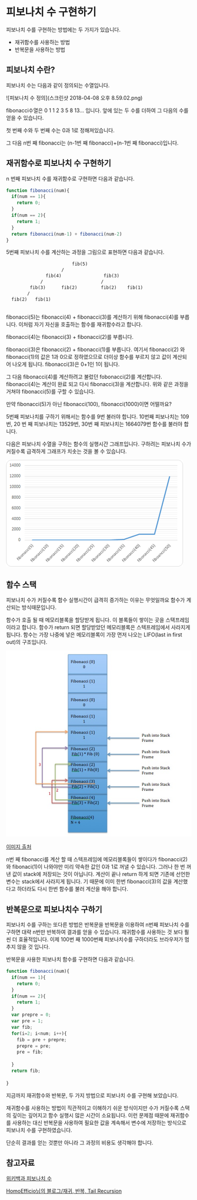 # 피보나치 수 구현하기 

피보나치 수를 구현하는 방법에는 두 가지가 있습니다. 

- 재귀함수를 사용하는 방법 
- 반복문을 사용하는 방법


## 피보나치 수란?

피보나치 수는 다음과 같이 정의되는 수열입니다. 

![피보나치 수 정의](스크린샷 2018-04-08 오후 8.59.02.png)

fibonacci수열은 0 1 1 2 3 5 8 13... 입니다.
앞에 있는 두 수를 더하여 그 다음의 수를 얻을 수 있습니다. 

첫 번째 수와 두 번째 수는 0과 1로 정해져있습니다. 

그 다음 n번 째 fibonacci는 (n-1번 째 fibonacci)+(n-1번 째 fibonacci)입니다. 

## 재귀함수로 피보나치 수 구현하기 

n 번째 피보나치 수를 재귀함수로 구현하면 다음과 같습니다. 

```javascript
function fibonacci(num){
  if(num == 1){
    return 0;
  }
  if(num == 2){
    return 1;
  }
  return fibonacci(num-1) + fibonacci(num-2)
}

```
5번째 피보나치 수를 계산하는 과정을 그림으로 표현하면 다음과 같습니다. 

```
                         fib(5)   
                     /                  
               fib(4)                fib(3)   
             /                      /     
         fib(3)      fib(2)         fib(2)    fib(1)
        /                              
  fib(2)   fib(1)                
    
```

fibonacci(5)는 fibonacci(4) + fibonacci(3)를 계산하기 위해 fibonacci(4)를 부릅니다. 
이처럼 자기 자신을 호출하는 함수를 재귀함수라고 합니다. 

fibonacci(4)는 fibonacci(3) + fibonacci(2)를 부릅니다.

fibonacci(3)은 fibonacci(2) + fibonacci(1)를 부릅니다. 
여기서 fibonacci(2) 와 fibonacci(1)의 값은 1과 0으로 정하였으므로 더이상 함수를 부르지 않고 값이 계산되어 나오게 됩니다. 
fibonacci(3)은 0+1인 1이 됩니다.

그 다음 fibonacci(4)를 계산하려고 불렀던 fobonacci(2)를 계산합니다. 
fibonacci(4)는 계산이 완료 되고 다시 fibonacci(3)을 계산합니다.
위와 같은 과정을 거쳐야 fibonacci(5)를 구할 수 있습니다.  

만약 fibonacci(5)가 아닌 fibonacci(100), fibonacci(1000)이면 어떨까요? 


5번째 피보나치를 구하기 위해서는 함수를 9번 불러야 합니다. 10번째 피보나치는 109번, 20 번 째 피보나치는 13529번, 30번 째 피보나치는 1664079번 함수를 불러야 합니다. 

다음은 피보나치 수열을 구하는 함수의 실행시간 그래프입니다. 
구하려는 피보나치 수가 커질수록 급격하게 그래프가 치솟는 것을 볼 수 있습니다. 

![실행시간](fibonaccitime.png)

## 함수 스택 

피보나치 수가 커질수록 함수 실행시간이 급격히 증가하는 이유는 무엇일까요
함수가 계산되는 방식때문입니다. 

함수가 호출 될 때 메모리블록을 할당받게 됩니다. 이 블록들이 쌓이는 곳을 스택프레임이라고 합니다. 
함수가 return 되면 할당받았던 메모리블록은 스텍프레임에서 사라지게 됩니다. 함수는 가장 나중에 넣은 메모리블록이 가장 먼저 나오는 LIFO(last in first out)의 구조입니다.  


![stack](Call-stack-of-Fibonacci.jpg)

[이미지 출처](http://knowledge-cess.com/recursion-vs-iteration-an-analysis-fibonacci-and-factorial/)


n번 째 fibonacci를 계산 할 때 스텍프레임에 메모리블록들이 쌓이다가 fibonacci(2)와 fibonaci(1)이 나와야만 미리 약속한 값인 0과 1로 꺼낼 수 있습니다. 
그러나 한 번 꺼낸 값이 stack에 저장되는 것이 아닙니다. 
계산이 끝나 return 하게 되면 기존에 선언한 변수는 stack에서 사라지게 됩니다. 
기 때문에 이미 한번 fibonacci(3)의 값을 계산했다고 하더라도 다시 한번 함수를 불러 계산을 해야 합니다. 

## 반복문으로 피보나치수 구하기 
피보나치 수를 구하는 또다른 방법은 반복문을 
반복문을 이용하여 n번째 피보나치 수를 구하면 대략 n번만 반복하여 결과를 얻을 수 있습니다. 
재귀함수를 사용하는 것 보다 훨씬 더 효율적입니다.
이제 100번 째 1000번째 피보나치수를 구하더라도 브라우저가 멈추지 않을 것 입니다. 

반복문을 사용한 피보나치 함수를 구현하면 다음과 같습니다.

```javascript
function fibonacci(num){
  if(num == 1){
    return 0;
  }
  if(num == 2){
    return 1;
  }
  var prepre = 0;
  var pre = 1;
  var fib;
  for(i=2; i<num; i++){
    fib = pre + prepre;
    prepre = pre;
    pre = fib;
    
  }
  return fib;

}

```

지금까지 재귀함수와 반복문, 두 가지 방법으로 피보나치 수를 구현해 보았습니다. 

재귀함수를 사용하는 방법이 직관적이고 이해하기 쉬운 방식이지만 수가 커질수록 스택의 깊이는 깊어지고 함수 실행시 많은 시간이 소요됩니다.
이런 문제점 때문에 재귀함수를 사용하는 대신 반복문을 사용하여 필요한 값을 계속해서 변수에 저장하는 방식으로 피보나치 수를 구현하였습니다. 

단순히 결과를 얻는 것뿐만 아니라 그 과정의 비용도 생각해야 합니다. 








## 참고자료 

[위키백과 피보나치 수](https://ko.wikipedia.org/wiki/%ED%94%BC%EB%B3%B4%EB%82%98%EC%B9%98_%EC%88%98)

[HomoEfficio님의 블로그/재귀, 반복, Tail Recursion](https://homoefficio.github.io/2015/07/27/%EC%9E%AC%EA%B7%80-%EB%B0%98%EB%B3%B5-Tail-Recursion/)